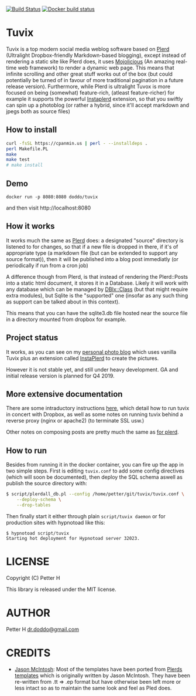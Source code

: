 [![Build Status](https://travis-ci.org/doddo/tuvix.svg?branch=master)](https://travis-ci.org/doddo/tuvix) [![Docker build status](https://img.shields.io/docker/cloud/build/doddo/tuvix.svg)](https://hub.docker.com/r/doddo/tuvix)


# Tuvix

Tuvix is a top modern social media weblog software based on [Plerd](https://github.com/jmacdotorg/plerd) (Ultralight Dropbox-friendly Markdown-based blogging), except instead of rendering a static site like Plerd does, it uses [Mojolicious](https://mojolicious.org/) (An amazing real-time web framework) to render a dynamic web page. 
This means that infinite scrolling and other great stuff works out of the box (but could potentially be turned of in favour of more traditional pagination in a future release version).
Furthermore, while Plerd is ultralight Tuvox is more focused on being (somewhat) feature-rich, (atleast feature-richer) for example it supports the powerful [Instaplerd](https://github.com/doddo/instaplerd) extension, so that you swiftly can spin up a photoblog (or rather a hybrid, since it'll accept markdown and jpegs both as source files)

## How to install

```bash
curl -fsSL https://cpanmin.us | perl - --installdeps .
perl Makefile.PL
make
make test
# make install
```


## Demo

```
docker run -p 8080:8080 doddo/tuvix
```

and then visit http://localhost:8080


## How it works

It works much the same as [Plerd](https://github.com/jmacdotorg/plerd) does: a designated "source" directory is listened to for changes, so that if a new file is dropped in there, if it's of appropriate type (a markdown file (but can be extended to support any source format)), then it will be published into a blog post immediatly (or periodically if run from a cron job)

A difference though from Plerd, is that instead of rendering the Plerd::Posts into a static html document, it stores it in a Database. Likely it will work with any database which can be managed by [DBIx::Class](https://metacpan.org/pod/DBIx::Class) (but that might require extra modules), but Sqlite is the "supported" one (insofar as any such thing as support can be talked about in this context).

This means that you can have the sqlite3.db file hosted near the source file in a directory mounted from dropbox for example.


## Project status

It works, as you can see on my [personal photo blog](https://petter.re) which uses vanilla Tuvix plus an extension called [InstaPlerd](https://github.com/doddo/instaplerd) to create the pictures.

However it is not stable yet, and still under heavy development. GA and initial release version is planned for Q4 2019.


## More extensive documentation

There are some intraductory instructions [here](docker/source/config.md), which detail how to run tuvix in concert with Dropbox, as well as some notes on running tuvix behind a reverse proxy (nginx or apache2) (to terminate SSL usw.)

Other notes on composing posts are pretty much the same as [for plerd](https://github.com/jmacdotorg/plerd#composing-posts).



## How to run

Besides from running it in the docker container, you can fire up the app in two simple steps. First is editing `tuvix.conf` to add some config directives (which will soon be documented), then deploy the SQL schema aswell as publish the source directory with:

```bash
$ script/plerdall_db.pl --config /home/petter/git/tuvix/tuvix.conf \
    --deploy-schema \
    --drop-tables
```
Then finally start it either through plain `script/tuvix daemon` or for production sites with hypnotoad like this:

```
$ hypnotoad script/tuvix
Starting hot deployment for Hypnotoad server 32023.
```


# LICENSE

Copyright (C) Petter H

This library is released under the MIT license. 


# AUTHOR

Petter H <dr.doddo@gmail.com>

# CREDITS

* [Jason McIntosh](http://jmac.org/):  Most of the templates have been ported from [Plerds templates](https://github.com/jmacdotorg/plerd/tree/master/t/templates) which is originally written by Jason McIntosh. They have been re-written from .tt => .ep format but have otherwise been left more or less intact so as to maintain the same look and feel as Pled does. 

